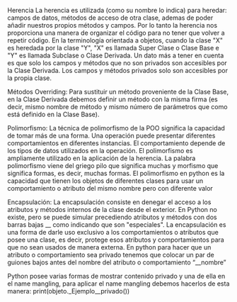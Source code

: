 

Herencia
La herencia es utilizada (como su nombre lo indica) para heredar: campos de datos, métodos de acceso de otra clase, ademas de poder añadir nuestros propios métodos y campos. Por lo tanto la herencia nos proporciona una manera de organizar el código para no tener que volver a repetir código.
En la terminología orientada a objetos, cuando la clase "X" es heredada por la clase "Y", "X" es llamada Super Clase o Clase Base e "Y" es llamada Subclase o Clase Derivada. Un dato más a tener en cuenta es que solo los campos y métodos que no son privados son accesibles por la Clase Derivada. Los campos y métodos privados solo son accesibles por la propia clase.

Métodos Overriding: 
Para sustituir un método proveniente de la Clase Base, en la Clase Derivada debemos definir un método con la misma firma (es decir, mismo nombre de método y mismo número de parámetros que como está definido en la Clase Base).

Polimorfismo:
La técnica de polimorfismo de la POO significa la capacidad de tomar más de una forma. Una operación puede presentar diferentes comportamientos en diferentes instancias. El comportamiento depende de los tipos de datos utilizados en la operación. El polimorfismo es ampliamente utilizado en la aplicación de la herencia.
La palabra polimorfismo viene del griego pilo que significa muchas y morfismo que significa formas, es decir, muchas formas. El polimorfismo en python es la capacidad que tienen los objetos de diferentes clases para usar un comportamiento o atributo del mismo nombre pero con diferente valor


Encapsulación:
La encapsulación consiste en denegar el acceso a los atributos y métodos internos de la clase desde el exterior. En Python no existe, pero se puede simular precediendo atributos y métodos con dos barras bajas __ como indicando que son "especiales".
La encapsulación es una forma de darle uso exclusivo a los comportamientos o atributos que posee una clase, es decir, protege esos atributos y comportamientos para que no sean usados de manera externa.
En python para hacer que un atributo o comportamiento sea privado tenemos que colocar un par de guiones bajos antes del nombre del atributo o comportamiento “__nombre”

Python posee varias formas de mostrar contenido privado y una de ella en el name mangling, para aplicar el name mangling debemos hacerlos de esta manera:
print(objeto._Ejemplo__privado())
